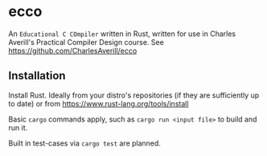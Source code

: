 # ecco
An `Educational C COmpiler` written in Rust, written for use in Charles Averill's Practical Compiler Design course. See https://github.com/CharlesAverill/ecco

## Installation

Install Rust. Ideally from your distro's repositories (if they are sufficiently up to date) or from https://www.rust-lang.org/tools/install

Basic `cargo` commands apply, such as `cargo run <input file>` to build and run it.

Built in test-cases via `cargo test` are planned.
